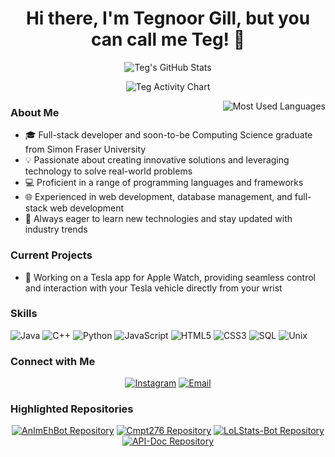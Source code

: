<h1 align="center">Hi there, I'm Tegnoor Gill, but you can call me Teg! 👋</h1>

<p align="center">
  <img src="https://github-readme-stats.vercel.app/api?username=Tegnoorg&show_icons=true&theme=tokyonight&rank_icon=github" alt="Teg's GitHub Stats" />
</p>

<p align="center">
  <img src="https://github-profile-summary-cards.vercel.app/api/cards/profile-details?username=Tegnoorg&theme=tokyonight&locale=en&show_icons=true" alt="Teg Activity Chart">
</p>

<p align="center">
  <img align="right" src="https://github-readme-stats.vercel.app/api/top-langs?username=Tegnoorg&show_icons=true&theme=tokyonight&locale=en&layout=compact" alt="Most Used Languages">
</p>

<h3>About Me</h3>
<ul>
  <li>🎓 Full-stack developer and soon-to-be Computing Science graduate from Simon Fraser University</li>
  <li>💡 Passionate about creating innovative solutions and leveraging technology to solve real-world problems</li>
  <li>💻 Proficient in a range of programming languages and frameworks</li>
  <li>🌐 Experienced in web development, database management, and full-stack web development</li>
  <li>🌱 Always eager to learn new technologies and stay updated with industry trends</li>
</ul>

<h3>Current Projects</h3>
<ul>
  <li>🚀 Working on a Tesla app for Apple Watch, providing seamless control and interaction with your Tesla vehicle directly from your wrist</li>
</ul>

<h3>Skills</h3>
<p>
  <img src="https://img.shields.io/badge/Java-%E2%98%95%EF%B8%8F-blue" alt="Java">
  <img src="https://img.shields.io/badge/C%2B%2B-%E2%9D%A4%EF%B8%8F-blue" alt="C++">
  <img src="https://img.shields.io/badge/Python-%F0%9F%90%8D-blue" alt="Python">
  <img src="https://img.shields.io/badge/JavaScript-%E2%9C%A8-blue" alt="JavaScript">
  <img src="https://img.shields.io/badge/HTML5-%F0%9F%8C%90-blue" alt="HTML5">
  <img src="https://img.shields.io/badge/CSS3-%F0%9F%8C%88-blue" alt="CSS3">
  <img src="https://img.shields.io/badge/SQL-%F0%9F%93%81-blue" alt="SQL">
  <img src="https://img.shields.io/badge/Unix-%F0%9F%96%A5-blue" alt="Unix">
</p>

<h3>Connect with Me</h3>
<p align="center">
  <a href="https://www.instagram.com/tegnoorgill/"><img src="https://img.shields.io/badge/Instagram-%40tegnoorgill-%23E4405F?style=flat&logo=instagram&logoColor=white" alt="Instagram"></a>
  <a href="mailto:tegnoor.gill@gmail.com"><img src="https://img.shields.io/badge/Email-tegnoor.gill%40gmail.com-%23D14836?style=flat&logo=gmail&logoColor=white" alt="Email"></a>
</p>

<h3>Highlighted Repositories</h3>
<p align="center">
  <a href="https://github.com/Tegnoorg/AnImEhBot"><img src="https://github-readme-stats.vercel.app/api/pin/?username=Tegnoorg&repo=AnImEhBot&theme=tokyonight" alt="AnImEhBot Repository"></a>
  <a href="https://github.com/thundershock888/Cmpt276"><img src="https://github-readme-stats.vercel.app/api/pin/?username=thundershock888&repo=Cmpt276&theme=tokyonight" alt="Cmpt276 Repository"></a>
  <a href="https://github.com/Tegnoorg/LoLStats-Bot"><img src="https://github-readme-stats.vercel.app/api/pin/?username=Tegnoorg&repo=LoLStats-Bot&theme=tokyonight" alt="LoLStats-Bot Repository"></a>
  <a href="https://github.com/Tegnoorg/API-Doc"><img src="https://github-readme-stats.vercel.app/api/pin/?username=Tegnoorg&repo=API-Doc&theme=tokyonight" alt="API-Doc Repository"></a>
</p>
